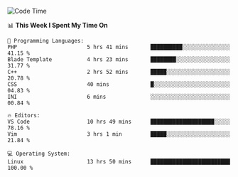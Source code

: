 <!-- [![Top Langs](https://github-readme-stats.vercel.app/api/top-langs/?username=gagahsyuja&theme=dracula&hide_border=true&border_radius=7)](https://github.com/anuraghazra/github-readme-stats) -->

<!--START_SECTION:waka-->
![Code Time](http://img.shields.io/badge/Code%20Time-144%20hrs%2024%20mins-blue)

📊 **This Week I Spent My Time On** 

```text
💬 Programming Languages: 
PHP                      5 hrs 41 mins       ██████████░░░░░░░░░░░░░░░   41.15 % 
Blade Template           4 hrs 23 mins       ████████░░░░░░░░░░░░░░░░░   31.77 % 
C++                      2 hrs 52 mins       █████░░░░░░░░░░░░░░░░░░░░   20.78 % 
CSS                      40 mins             █░░░░░░░░░░░░░░░░░░░░░░░░   04.83 % 
INI                      6 mins              ░░░░░░░░░░░░░░░░░░░░░░░░░   00.84 % 

🔥 Editors: 
VS Code                  10 hrs 49 mins      ████████████████████░░░░░   78.16 % 
Vim                      3 hrs 1 min         █████░░░░░░░░░░░░░░░░░░░░   21.84 % 

💻 Operating System: 
Linux                    13 hrs 50 mins      █████████████████████████   100.00 % 
```


<!--END_SECTION:waka-->

